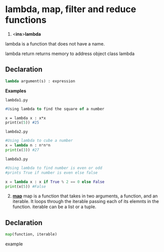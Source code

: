 # lambda, map, filter and reduce functions

1. <**ins**>**lambda**</ins>

lambda is a function that does not have a name.

lambda return returns memory to address object class lambda

## Declaration

```py
lambda argument(s) : expression
```

**Examples**

`lambda1.py`

```p
#Using lambda to find the square of a number

x = lambda x : x*x
print(x(5)) #25
```

`lambda2.py`

```py
#Using lambda to cube a number
x = lambda n : n*n*n
print(x(3)) #27
```
`lambda3.py`

```py
#Using lambda to find number is even or odd
#prints True if number is even else false

x = lambda x : x if True % 2 == 0 else False
print(x(5)) #False
```

2. <ins>**map**</ins>
map is a function that takes in two arguments, a function, and an iterable. It loops through the iterable passing each of its elemnts in the function. iterable can be a list or a tuple.

## Declaration

```py
map(function, iterable)
```

example




